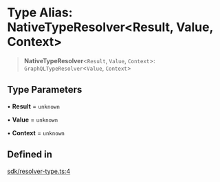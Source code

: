 # Type Alias: NativeTypeResolver\<Result, Value, Context\>

> **NativeTypeResolver**\<`Result`, `Value`, `Context`\>: `GraphQLTypeResolver`\<`Value`, `Context`\>

## Type Parameters

• **Result** = `unknown`

• **Value** = `unknown`

• **Context** = `unknown`

## Defined in

[sdk/resolver-type.ts:4](https://github.com/andreisergiu98/baeta/blob/4c16a2c8fa14b6d48e42b6a2c2893542bd64b987/packages/core/sdk/resolver-type.ts#L4)
